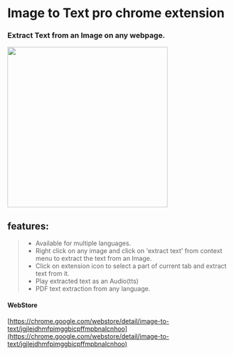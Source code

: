 # Image to Text pro chrome extension

### Extract Text from an Image on any webpage.

<a href="https://www.youtube.com/watch?v=0BnUis2H_Kc" target="_blank"><img src="https://img.youtube.com/vi/0BnUis2H_Kc/hqdefault.jpg" height="360"></a>

## features:
> - Available for multiple languages.
> - Right click on any image and click on 'extract text' from context menu to extract the text from an Image.
> - Click on extension icon to select a part of current tab and extract text from it.
> - Play extracted text as an Audio(tts)
> - PDF text extraction from any language.

#### WebStore

[https://chrome.google.com/webstore/detail/image-to-text/jgjlejdhmfpimggbicpffmpbnalcnhoo](https://chrome.google.com/webstore/detail/image-to-text/jgjlejdhmfpimggbicpffmpbnalcnhoo)
